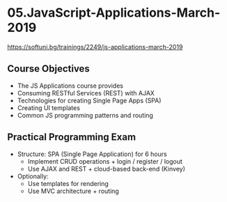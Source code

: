 # 05.JavaScript-Applications-March-2019

https://softuni.bg/trainings/2249/js-applications-march-2019


## Course Objectives

- The JS Applications course provides
- Consuming RESTful Services (REST) with AJAX
- Technologies for creating Single Page Apps (SPA)
- Creating UI templates
- Common JS programming patterns and routing


## Practical Programming Exam

- Structure: SPA (Single Page Application) for 6 hours
	- Implement CRUD operations + login / register / logout
	- Use AJAX and REST + cloud-based back-end (Kinvey)
- Optionally:
	- Use templates for rendering
	- Use MVC architecture + routing
